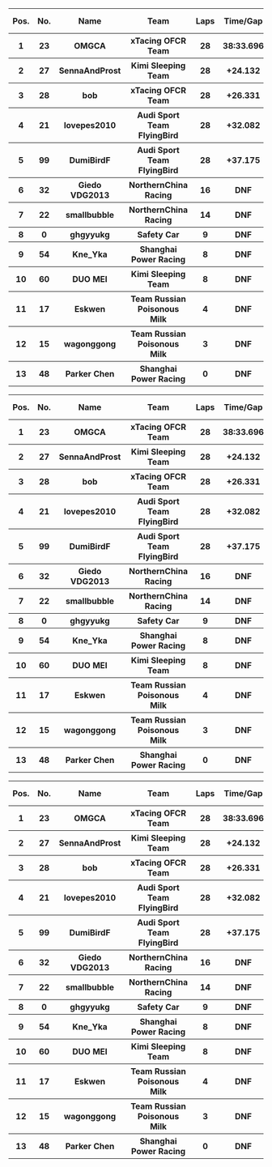 <table style="width:100%">
	<tr>
		<th>Pos.</th>
		<th>No.</th>
		<th>Name</th>
		<th>Team</th>
		<th>Laps</th>
		<th>Time/Gap</th>
		<th>Personal Best</th>
		<th>Position Diff</th>
	</tr>
	<tr>
		<th>1</th>
		<th>23</th>
		<th>OMGCA</th>
		<th>xTacing OFCR Team</th>
		<th>28</th>
		<th>38:33.696</th>
		<th>1:10.980</th>
		<th>+2</th>
	</tr>
	<tr>
		<th>2</th>
		<th>27</th>
		<th>SennaAndProst</th>
		<th>Kimi Sleeping Team</th>
		<th>28</th>
		<th>+24.132</th>
		<th>1:10.866</th>
		<th>+3</th>
	</tr>
	<tr>
		<th>3</th>
		<th>28</th>
		<th>bob</th>
		<th>xTacing OFCR Team</th>
		<th>28</th>
		<th>+26.331</th>
		<th>1:13.386</th>
		<th>+7</th>
	</tr>
	<tr>
		<th>4</th>
		<th>21</th>
		<th>lovepes2010</th>
		<th>Audi Sport Team FlyingBird</th>
		<th>28</th>
		<th>+32.082</th>
		<th>1:09.844</th>
		<th>-3</th>
	</tr>
	<tr>
		<th>5</th>
		<th>99</th>
		<th>DumiBirdF</th>
		<th>Audi Sport Team FlyingBird</th>
		<th>28</th>
		<th>+37.175</th>
		<th>1:10.975</th>
		<th>+1</th>
	</tr>
	<tr>
		<th>6</th>
		<th>32</th>
		<th>Giedo VDG2013</th>
		<th>NorthernChina Racing</th>
		<th>16</th>
		<th>DNF</th>
		<th>1:12.814</th>
		<th>+3</th>
	</tr>
	<tr>
		<th>7</th>
		<th>22</th>
		<th>smallbubble</th>
		<th>NorthernChina Racing</th>
		<th>14</th>
		<th>DNF</th>
		<th>1:11.818</th>
		<th>-3</th>
	</tr>
	<tr>
		<th>8</th>
		<th>0</th>
		<th>ghgyyukg</th>
		<th>Safety Car</th>
		<th>9</th>
		<th>DNF</th>
		<th>1:39.236</th>
		<th>+5</th>
	</tr>
	<tr>
		<th>9</th>
		<th>54</th>
		<th>Kne_Yka</th>
		<th>Shanghai Power Racing</th>
		<th>8</th>
		<th>DNF</th>
		<th>1:13.077</th>
		<th>+2</th>
	</tr>
	<tr>
		<th>10</th>
		<th>60</th>
		<th>DUO MEI</th>
		<th>Kimi Sleeping Team</th>
		<th>8</th>
		<th>DNF</th>
		<th>1:11.654</th>
		<th>+2</th>
	</tr>
	<tr>
		<th>11</th>
		<th>17</th>
		<th>Eskwen</th>
		<th>Team Russian Poisonous Milk</th>
		<th>4</th>
		<th>DNF</th>
		<th>1:31.547</th>
		<th>-3</th>
	</tr>
	<tr>
		<th>12</th>
		<th>15</th>
		<th>wagonggong</th>
		<th>Team Russian Poisonous Milk</th>
		<th>3</th>
		<th>DNF</th>
		<th>1:27.323</th>
		<th>-10</th>
	</tr>
	<tr>
		<th>13</th>
		<th>48</th>
		<th>Parker Chen</th>
		<th>Shanghai Power Racing</th>
		<th>0</th>
		<th>DNF</th>
		<th>N/A</th>
		<th>-6</th>
	</tr>
</table><table style="width:100%">
	<tr>
		<th>Pos.</th>
		<th>No.</th>
		<th>Name</th>
		<th>Team</th>
		<th>Laps</th>
		<th>Time/Gap</th>
		<th>Personal Best</th>
		<th>Position Diff</th>
	</tr>
	<tr>
		<th>1</th>
		<th>23</th>
		<th>OMGCA</th>
		<th>xTacing OFCR Team</th>
		<th>28</th>
		<th>38:33.696</th>
		<th>1:10.980</th>
		<th>+2</th>
	</tr>
	<tr>
		<th>2</th>
		<th>27</th>
		<th>SennaAndProst</th>
		<th>Kimi Sleeping Team</th>
		<th>28</th>
		<th>+24.132</th>
		<th>1:10.866</th>
		<th>+3</th>
	</tr>
	<tr>
		<th>3</th>
		<th>28</th>
		<th>bob</th>
		<th>xTacing OFCR Team</th>
		<th>28</th>
		<th>+26.331</th>
		<th>1:13.386</th>
		<th>+7</th>
	</tr>
	<tr>
		<th>4</th>
		<th>21</th>
		<th>lovepes2010</th>
		<th>Audi Sport Team FlyingBird</th>
		<th>28</th>
		<th>+32.082</th>
		<th>1:09.844</th>
		<th>-3</th>
	</tr>
	<tr>
		<th>5</th>
		<th>99</th>
		<th>DumiBirdF</th>
		<th>Audi Sport Team FlyingBird</th>
		<th>28</th>
		<th>+37.175</th>
		<th>1:10.975</th>
		<th>+1</th>
	</tr>
	<tr>
		<th>6</th>
		<th>32</th>
		<th>Giedo VDG2013</th>
		<th>NorthernChina Racing</th>
		<th>16</th>
		<th>DNF</th>
		<th>1:12.814</th>
		<th>+3</th>
	</tr>
	<tr>
		<th>7</th>
		<th>22</th>
		<th>smallbubble</th>
		<th>NorthernChina Racing</th>
		<th>14</th>
		<th>DNF</th>
		<th>1:11.818</th>
		<th>-3</th>
	</tr>
	<tr>
		<th>8</th>
		<th>0</th>
		<th>ghgyyukg</th>
		<th>Safety Car</th>
		<th>9</th>
		<th>DNF</th>
		<th>1:39.236</th>
		<th>+5</th>
	</tr>
	<tr>
		<th>9</th>
		<th>54</th>
		<th>Kne_Yka</th>
		<th>Shanghai Power Racing</th>
		<th>8</th>
		<th>DNF</th>
		<th>1:13.077</th>
		<th>+2</th>
	</tr>
	<tr>
		<th>10</th>
		<th>60</th>
		<th>DUO MEI</th>
		<th>Kimi Sleeping Team</th>
		<th>8</th>
		<th>DNF</th>
		<th>1:11.654</th>
		<th>+2</th>
	</tr>
	<tr>
		<th>11</th>
		<th>17</th>
		<th>Eskwen</th>
		<th>Team Russian Poisonous Milk</th>
		<th>4</th>
		<th>DNF</th>
		<th>1:31.547</th>
		<th>-3</th>
	</tr>
	<tr>
		<th>12</th>
		<th>15</th>
		<th>wagonggong</th>
		<th>Team Russian Poisonous Milk</th>
		<th>3</th>
		<th>DNF</th>
		<th>1:27.323</th>
		<th>-10</th>
	</tr>
	<tr>
		<th>13</th>
		<th>48</th>
		<th>Parker Chen</th>
		<th>Shanghai Power Racing</th>
		<th>0</th>
		<th>DNF</th>
		<th>N/A</th>
		<th>-6</th>
	</tr>
</table><table style="width:100%">
	<tr>
		<th>Pos.</th>
		<th>No.</th>
		<th>Name</th>
		<th>Team</th>
		<th>Laps</th>
		<th>Time/Gap</th>
		<th>Personal Best</th>
		<th>Position Diff</th>
	</tr>
	<tr>
		<th>1</th>
		<th>23</th>
		<th>OMGCA</th>
		<th>xTacing OFCR Team</th>
		<th>28</th>
		<th>38:33.696</th>
		<th>1:10.980</th>
		<th>+2</th>
	</tr>
	<tr>
		<th>2</th>
		<th>27</th>
		<th>SennaAndProst</th>
		<th>Kimi Sleeping Team</th>
		<th>28</th>
		<th>+24.132</th>
		<th>1:10.866</th>
		<th>+3</th>
	</tr>
	<tr>
		<th>3</th>
		<th>28</th>
		<th>bob</th>
		<th>xTacing OFCR Team</th>
		<th>28</th>
		<th>+26.331</th>
		<th>1:13.386</th>
		<th>+7</th>
	</tr>
	<tr>
		<th>4</th>
		<th>21</th>
		<th>lovepes2010</th>
		<th>Audi Sport Team FlyingBird</th>
		<th>28</th>
		<th>+32.082</th>
		<th>1:09.844</th>
		<th>-3</th>
	</tr>
	<tr>
		<th>5</th>
		<th>99</th>
		<th>DumiBirdF</th>
		<th>Audi Sport Team FlyingBird</th>
		<th>28</th>
		<th>+37.175</th>
		<th>1:10.975</th>
		<th>+1</th>
	</tr>
	<tr>
		<th>6</th>
		<th>32</th>
		<th>Giedo VDG2013</th>
		<th>NorthernChina Racing</th>
		<th>16</th>
		<th>DNF</th>
		<th>1:12.814</th>
		<th>+3</th>
	</tr>
	<tr>
		<th>7</th>
		<th>22</th>
		<th>smallbubble</th>
		<th>NorthernChina Racing</th>
		<th>14</th>
		<th>DNF</th>
		<th>1:11.818</th>
		<th>-3</th>
	</tr>
	<tr>
		<th>8</th>
		<th>0</th>
		<th>ghgyyukg</th>
		<th>Safety Car</th>
		<th>9</th>
		<th>DNF</th>
		<th>1:39.236</th>
		<th>+5</th>
	</tr>
	<tr>
		<th>9</th>
		<th>54</th>
		<th>Kne_Yka</th>
		<th>Shanghai Power Racing</th>
		<th>8</th>
		<th>DNF</th>
		<th>1:13.077</th>
		<th>+2</th>
	</tr>
	<tr>
		<th>10</th>
		<th>60</th>
		<th>DUO MEI</th>
		<th>Kimi Sleeping Team</th>
		<th>8</th>
		<th>DNF</th>
		<th>1:11.654</th>
		<th>+2</th>
	</tr>
	<tr>
		<th>11</th>
		<th>17</th>
		<th>Eskwen</th>
		<th>Team Russian Poisonous Milk</th>
		<th>4</th>
		<th>DNF</th>
		<th>1:31.547</th>
		<th>-3</th>
	</tr>
	<tr>
		<th>12</th>
		<th>15</th>
		<th>wagonggong</th>
		<th>Team Russian Poisonous Milk</th>
		<th>3</th>
		<th>DNF</th>
		<th>1:27.323</th>
		<th>-10</th>
	</tr>
	<tr>
		<th>13</th>
		<th>48</th>
		<th>Parker Chen</th>
		<th>Shanghai Power Racing</th>
		<th>0</th>
		<th>DNF</th>
		<th>N/A</th>
		<th>-6</th>
	</tr>
</table>